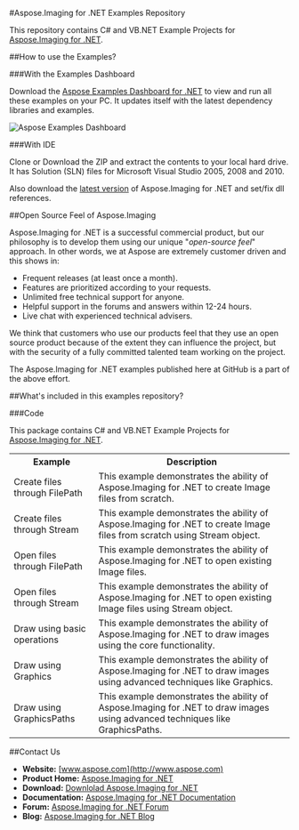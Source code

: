 #Aspose.Imaging for .NET Examples Repository

This repository contains C# and VB.NET Example Projects for [Aspose.Imaging for .NET](http://www.aspose.com/.net/imaging-component.aspx).

##How to use the Examples?

###With the Examples Dashboard

Download the [Aspose Examples Dashboard for .NET](http://www.aspose.com/community/files/51/.net-components/aspose-examples-for-.net/default.aspx) to view and run all these examples on your PC. It updates itself with the latest dependency libraries and examples.

![Aspose Examples Dashboard](http://www.aspose.com/blogs/wp-content/uploads/2013/04/Dotnet-Dashboard.png "Aspose Examples Dashboard")

###With IDE

Clone or Download the ZIP and extract the contents to your local hard drive. It has Solution (SLN) files for Microsoft Visual Studio 2005, 2008 and 2010.

Also download the [latest version](http://www.aspose.com/community/files/51/.net-components/aspose.imaging-for-.net/default.aspx) of Aspose.Imaging for .NET and set/fix dll references.

##Open Source Feel of Aspose.Imaging

Aspose.Imaging for .NET is a successful commercial product, but our philosophy is to develop them using our unique "*open-source feel*" approach. In other words, we at Aspose are extremely customer driven and this shows in:

+ Frequent releases (at least once a month).
+ Features are prioritized according to your requests.
+ Unlimited free technical support for anyone.
+ Helpful support in the forums and answers within 12-24 hours.
+ Live chat with experienced technical advisers.

We think that customers who use our products feel that they use an open source product because of the extent they can influence the project, but with the security of a fully committed talented team working on the project.

The Aspose.Imaging for .NET examples published here at GitHub is a part of the above effort.

##What's included in this examples repository?

###Code

This package contains C# and VB.NET Example Projects for [Aspose.Imaging for .NET](http://www.aspose.com/categories/.net-components/aspose.imaging-for-.net/default.aspx).

<table>
  <tr><th>Example<th>Description</th></tr>
  <tr><td>Create files through FilePath </td><td>This example demonstrates the ability of Aspose.Imaging for .NET to create Image files from scratch.</td></tr>
  <tr><td>Create files through Stream</td><td>This example demonstrates the ability of Aspose.Imaging for .NET to create Image files from scratch using Stream object.</td></tr>
  <tr><td>Open files through FilePath</td><td>This example demonstrates the ability of Aspose.Imaging for .NET to open existing Image files.</td></tr>
  <tr><td>Open files through Stream</td><td>This example demonstrates the ability of Aspose.Imaging for .NET to open existing Image files using Stream object.</td></tr>
  <tr><td>Draw using basic operations</td><td>This example demonstrates the ability of Aspose.Imaging for .NET to draw images using the core functionality.</td></tr>
  <tr><td>Draw using Graphics</td><td>This example demonstrates the ability of Aspose.Imaging for .NET to draw images using advanced techniques like Graphics.</td></tr>
  <tr><td>Draw using GraphicsPaths</td><td>This example demonstrates the ability of Aspose.Imaging for .NET to draw images using advanced techniques like GraphicsPaths.</td></tr>
</table>

##Contact Us

+ **Website:** [www.aspose.com](http://www.aspose.com)
+ **Product Home:** [Aspose.Imaging for .NET](http://www.aspose.com/categories/.net-components/aspose.imaging-for-.net/default.aspx)
+ **Download:** [Downlolad Aspose.Imaging for .NET](http://www.aspose.com/community/files/51/.net-components/aspose.imaging-for-.net/default.aspx)
+ **Documentation:** [Aspose.Imaging for .NET Documentation](http://www.aspose.com/documentation/.net-components/aspose.imaging-for-.net/index.html)
+ **Forum:** [Aspose.Imaging for .NET Forum](http://www.aspose.com/community/forums/aspose.imaging-product-family/498/showforum.aspx)
+ **Blog:** [Aspose.Imaging for .NET Blog](http://www.aspose.com/blogs/aspose-products/aspose.imaging-product-family.html)
